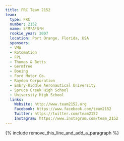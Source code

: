 ```yaml
---
title: FRC Team 2152
team:
  type: FRC
  number: 2152
  name: S*M*A*S*H
  rookie_year: 2007
  location: Port Orange, Florida, USA
  sponsors:
  - VMA
  - Rotomation
  - FPL
  - Thomas & Betts
  - Germfree
  - Boeing
  - Ford Motor Co.
  - Raydon Corporation
  - Embry-Riddle Aeronautical University
  - Spruce Creek High School
  - University High School
  links:
    Website: http://www.team2152.org
    Facebook: https://www.facebook.com/team2152
    Twitter: https://twitter.com/team2152
    Instagram: https://www.instagram.com/team_2152
---
```


{% include remove_this_line_and_add_a_paragraph %}